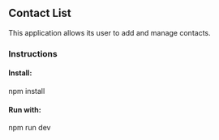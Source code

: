 ## Contact List

This application allows its user to add and manage contacts. 

### Instructions 

#### Install:
npm install 

#### Run with:
npm run dev

